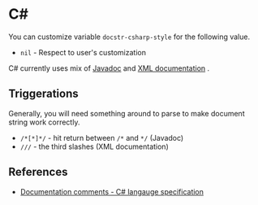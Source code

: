 # C# #

You can customize variable `docstr-csharp-style` for the following value.

* `nil` - Respect to user's customization

C# currently uses mix of [Javadoc](https://en.wikipedia.org/wiki/Javadoc) and
[XML documentation](https://docs.microsoft.com/en-us/dotnet/csharp/programming-guide/xmldoc/)
.

## Triggerations

Generally, you will need something around to parse to make document string work 
correctly.

* `/*[*]*/` - hit return between `/*` and `*/` (Javadoc)
* `///` - the third slashes (XML documentation)

## References

* [Documentation comments - C# langauge specification](https://docs.microsoft.com/en-us/dotnet/csharp/language-reference/language-specification/documentation-comments)
